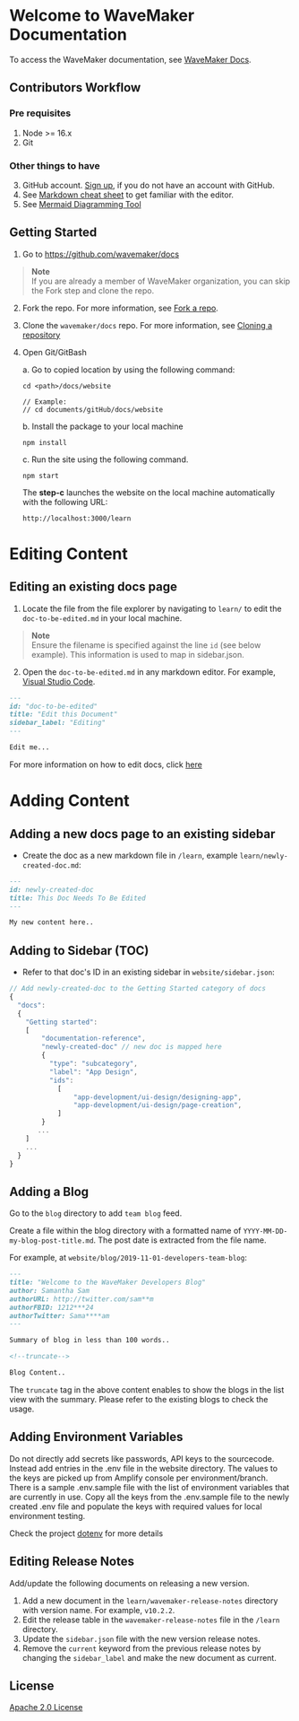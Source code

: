 # Welcome to WaveMaker Documentation

To access the WaveMaker documentation, see [WaveMaker Docs](https://wavemaker.com/learn/).

## Contributors Workflow

### Pre requisites 

1.	Node >= 16.x 
2.	Git

### Other things to have
3.	GitHub account. [Sign up](https://github.com/join?), if you do not have an account with GitHub. 
4.	See [Markdown cheat sheet](https://guides.github.com/features/mastering-markdown/) to get familiar with the editor. 
5. See [Mermaid Diagramming Tool](https://mermaid.js.org/intro/)


## Getting Started 
1.	Go to https://github.com/wavemaker/docs

> **Note**  
> If you are already a member of WaveMaker organization, you can skip the Fork step and clone the repo. 

2.	Fork the repo. For more information, see [Fork a repo](https://help.github.com/en/github/getting-started-with-github/fork-a-repo). 

3.	Clone the `wavemaker/docs` repo. For more information, see [Cloning a repository](https://help.github.com/en/github/creating-cloning-and-archiving-repositories/cloning-a-repository)

4.	Open Git/GitBash  

    a.	Go to copied location by using the following command:

    ```
    cd <path>/docs/website

    // Example: 
    // cd documents/gitHub/docs/website
    ```
    b.	Install the package to your local machine
    ```
    npm install
    ```
    c.	Run the site using the following command. 
    ```
    npm start
    ```
    The **step-c** launches the website on the local machine automatically with the following URL:

    `http://localhost:3000/learn`

# Editing Content

## Editing an existing docs page

1. Locate the file from the file explorer by navigating to `learn/` to edit the `doc-to-be-edited.md` in your local machine.

> **Note**  
> Ensure the filename is specified against the line `id` (see below example). This information is used to map in sidebar.json.

2. Open the `doc-to-be-edited.md` in any markdown editor. For example, [Visual Studio Code](https://code.visualstudio.com/download). 


```markdown
---
id: "doc-to-be-edited"
title: "Edit this Document"
sidebar_label: "Editing"
---

Edit me...
```

For more information on how to edit docs, click [here](https://docusaurus.io/docs/en/navigation)

# Adding Content

## Adding a new docs page to an existing sidebar

- Create the doc as a new markdown file in `/learn`, example `learn/newly-created-doc.md`:

```md
---
id: newly-created-doc
title: This Doc Needs To Be Edited
---

My new content here..
```

## Adding to Sidebar (TOC)

- Refer to that doc's ID in an existing sidebar in `website/sidebar.json`:

```javascript
// Add newly-created-doc to the Getting Started category of docs
{
  "docs": 
  {
    "Getting started": 
    [
        "documentation-reference", 
        "newly-created-doc" // new doc is mapped here  
        {
          "type": "subcategory",
          "label": "App Design",
          "ids": 
            [ 
                "app-development/ui-design/designing-app",            
                "app-development/ui-design/page-creation",            
            ]
        } 
       ...                      
    ]
    ...
  }
}
```

## Adding a Blog

Go to the `blog` directory to add `team blog` feed. 

Create a file within the blog directory with a formatted name of `YYYY-MM-DD-my-blog-post-title.md`. The post date is extracted from the file name.

For example, at `website/blog/2019-11-01-developers-team-blog`: 

```markdown
---
title: "Welcome to the WaveMaker Developers Blog"
author: Samantha Sam
authorURL: http://twitter.com/sam**m
authorFBID: 1212***24
authorTwitter: Sama****am
---

Summary of blog in less than 100 words..

<!--truncate-->

Blog Content..

```
The `truncate` tag in the above content enables to show the blogs in the list view with the summary. Please refer to the existing blogs to check the usage.

## Adding Environment Variables

Do not directly add secrets like passwords, API keys to the sourcecode. Instead add entries in the .env file in the website directory. The values to the keys are picked up from Amplify console per environment/branch. There is a sample .env.sample file with the list of environment variables that are currently in use. Copy all the keys from the .env.sample file to the newly created .env file and populate the keys with required values for local environment testing.

Check the project [dotenv](https://github.com/motdotla/dotenv) for more details

## Editing Release Notes

Add/update the following documents on releasing a new version.

1. Add a new document in the `learn/wavemaker-release-notes` directory with version name. For example, `v10.2.2`. 
2. Edit the release table in the `wavemaker-release-notes` file in the `/learn` directory.  
3. Update the `sidebar.json` file with the new version release notes.
4. Remove the `current` keyword from the previous release notes by changing the `sidebar_label` and make the new document as current. 


## License
[Apache 2.0 License](License)






